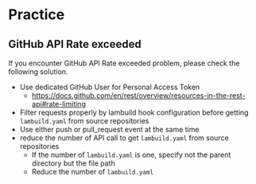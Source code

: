 # Practice

## GitHub API Rate exceeded

If you encounter GitHub API Rate exceeded problem, please check the following solution.

* Use dedicated GitHub User for Personal Access Token
  * https://docs.github.com/en/rest/overview/resources-in-the-rest-api#rate-limiting
* Filter requests properly by lambuild hook configuration before getting `lambuild.yaml` from source repositories
* Use either push or pull_request event at the same time
* reduce the number of API call to get `lambuild.yaml` from source repositories
  * If the number of `lambuild.yaml` is one, specify not the parent directory but the file path
  * Reduce the number of `lambuild.yaml`
